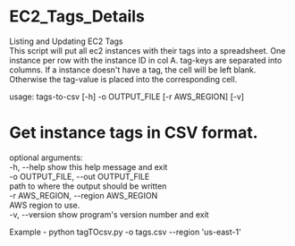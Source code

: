 # EC2_Tags_Details
Listing and Updating EC2 Tags \
This script will put all ec2 instances with their tags into a spreadsheet. 
One instance per row with the instance ID in col A. tag-keys are separated into columns.
If a instance doesn't have a tag, the cell will be left blank. Otherwise the tag-value is placed into the corresponding cell.

usage: tags-to-csv [-h] -o OUTPUT_FILE [-r AWS_REGION] [-v] 

# Get instance tags in CSV format. 

optional arguments: \
  -h, --help            show this help message and exit \
  -o OUTPUT_FILE, --out OUTPUT_FILE \
                        path to where the output should be written \
  -r AWS_REGION, --region AWS_REGION \
                        AWS region to use. \
  -v, --version         show program's version number and exit

Example  -  python tagTOcsv.py -o tags.csv --region 'us-east-1'
